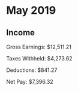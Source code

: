 # May 2019

## Income

Gross Earnings: $12,511.21

Taxes Withheld: $4,273.62

Deductions: $841.27

Net Pay: $7,396.32
